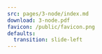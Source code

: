 ```yaml
---
src: pages/3-node/index.md
download: 3-node.pdf
favicon: /public/favicon.png
defaults:
  transition: slide-left
---
```

